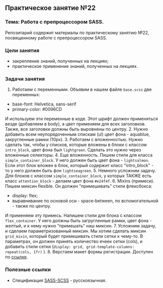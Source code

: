 ## Практическое занятие №22

### Тема: Работа с препроцессором SASS.

Репозитарий содержит материалы по практическому занятию №22, посвященному работе с препроцессором SASS.

### Цели занятия
- закрепление знаний, полученных на лекциях;
- практическое применение знаний, полученных на лекциях.

### Задачи занятия
1. Работаем с переменными. Объявим в нашем файле `base.scss` две переменных:
 - base-font: Helvetica, sans-serif
 - primary-color: #0096CD

И используем эти переменные в коде. Этот шрифт должен применяться везде (добавляем в body), а цвет применяем для всех заголовков. Также, все заголовки должны быть выровнены по центру.
2. Нужно добавить всем неупорядоченным спискам (ul) цвет фона - aquablue, закругленные рамки (10px).
3. Работаем с вложенностью. Нужно сделать так, чтобы у списков, которые вложены в блоки с классом `intro_block`, цвет фона был `lightgreen`. Сделать это нужно через вложенные селекторы.
4. Еще вложенность. Пишем стили для класса `simple_container_block`. У него должен быть цвет фона - `lightsalmon`. Если этот блок вложен в блок, который содержит класс "intro_block" - то у него должен быть фон `lightseagreen`.
5. Немного усложним задачу. Для блоков с классом `simple_container_block`, у которых ТАКЖЕ есть класс `attention_block` - делаем цвет фона `#e24f4f`.
6. Mixins (примеси). Пишем миксин flexible. Он должен "примешивать" стили флексбокса:
 - display: flex;
 - выравнивание по основой оси - space-between, по вспомогательной - также по центру.

И применяем эту примесь. Напишем стили для блока с классом `flex_container`. У него должны быть загругленные рамки, цвет фона - желтый, и к нему нужно "примешать" наш миксин.
7. Усложним задачу, и сделаем параметризованный миксин. Мы хотим сделать миксин `grid_mixin`, который будет примешивать стили сетки к чему-то. В параметрах, он должен принять количество ячеек сетки (cols), и добавить стили сетки (`display: grid, grid-template-columns: repeat(cols, 1fr)` ).
8. Верстаем макет формы регистрации. Доступен по [ссылке](https://www.figma.com/file/vZH9KSQgQfifJbwUm17arv/Sign-Up-Form-(Community)?type=design&node-id=3%3A2&mode=design&t=BeQtPC8ewM23vFpN-1).

### Полезные ссылки
 - Спецификация [SASS-SCSS](https://sass-scss.ru/guide/) - русскоязычная.